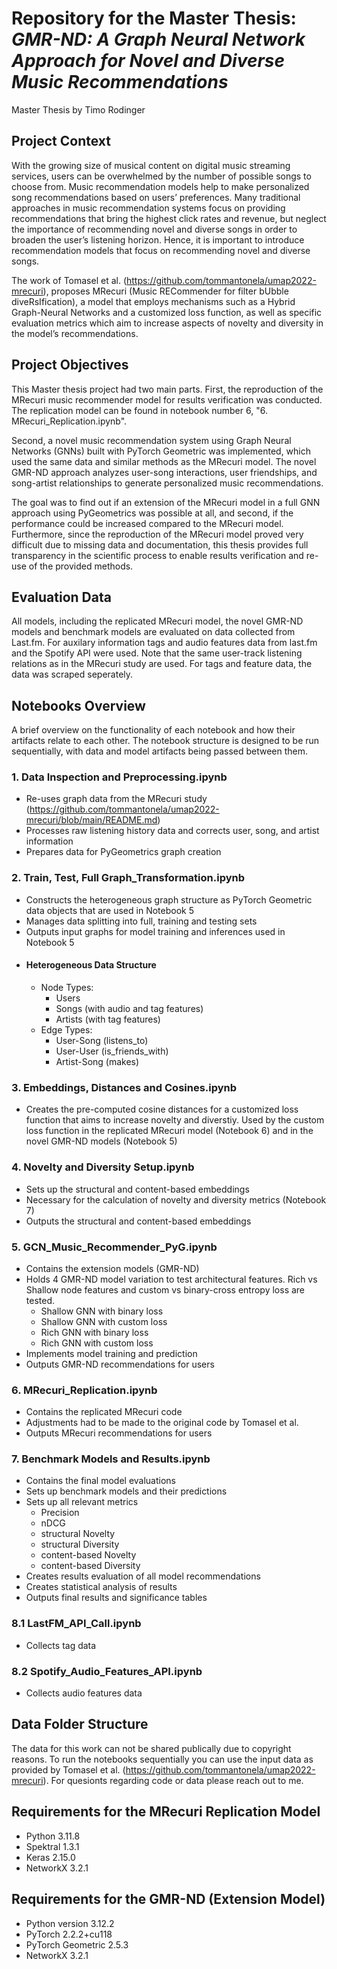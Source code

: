 # Repository for the Master Thesis: _GMR-ND: A Graph Neural Network Approach for Novel and Diverse Music Recommendations_

Master Thesis by Timo Rodinger


## Project Context

With the growing size of musical
content on digital music streaming services, users can be overwhelmed
by the number of possible songs to choose from. Music recommendation models help to make personalized song recommendations based
on users’ preferences. Many traditional approaches in music recommendation systems focus on providing recommendations that bring
the highest click rates and revenue, but neglect the importance of recommending novel and diverse songs in order to broaden the user’s
listening horizon. Hence, it is important to introduce recommendation
models that focus on recommending novel and diverse songs. 

The work of Tomasel et al. (https://github.com/tommantonela/umap2022-mrecuri), proposes MRecuri (Music RECommender for
filter bUbble diveRsIfication), a model that employs mechanisms such
as a Hybrid Graph-Neural Networks and a customized loss function,
as well as specific evaluation metrics which aim to increase aspects of
novelty and diversity in the model’s recommendations.

## Project Objectives

This Master thesis project had two main parts. First, the reproduction of the MRecuri music recommender model for results verification was conducted. The replication model can be found in notebook number 6, "6. MRecuri_Replication.ipynb". 

Second, a novel music recommendation system using Graph Neural Networks (GNNs) built with PyTorch Geometric was implemented, which used the same data and similar methods as the MRecuri model. The novel GMR-ND approach analyzes user-song interactions, user friendships, and song-artist relationships to generate personalized music recommendations. 

The goal was to find out if an extension of the MRecuri model in a full GNN approach using PyGeometrics was possible at all, and second, if the performance could be increased compared to the MRecuri model. Furthermore, since the reproduction of the MRecuri model proved very difficult due to missing data and documentation, this thesis provides full transparency in the scientific process to enable results verification and re-use of the provided methods.

## Evaluation Data

All models, including the replicated MRecuri model, the novel GMR-ND models and benchmark models are evaluated on data collected from Last.fm. For auxilary information tags and audio features data from last.fm and the Spotify API were used. Note that the same user-track listening relations as in the MRecuri study are used. For tags and feature data, the data was scraped seperately.

## Notebooks Overview

A brief overview on the functionality of each notebook and how their artifacts relate to each other. The notebook structure is designed to be run sequentially, with data and model artifacts being passed between them.

### 1. Data Inspection and Preprocessing.ipynb
- Re-uses graph data from the MRecuri study (https://github.com/tommantonela/umap2022-mrecuri/blob/main/README.md)
- Processes raw listening history data and corrects user, song, and artist information
- Prepares data for PyGeometrics graph creation

### 2. Train, Test, Full Graph_Transformation.ipynb
- Constructs the heterogeneous graph structure as PyTorch Geometric data objects that are used in Notebook 5
- Manages data splitting into full, training and testing sets
- Outputs input graphs for model training and inferences used in Notebook 5
- #### Heterogeneous Data Structure
  - Node Types:
    -  Users
    -  Songs (with audio and tag features)
    -  Artists (with tag features)
  - Edge Types:
    - User-Song (listens_to)
    - User-User (is_friends_with)
    - Artist-Song (makes)


### 3. Embeddings, Distances and Cosines.ipynb
- Creates the pre-computed cosine distances for a customized loss function that aims to increase novelty and diverstiy. Used by the custom loss function in the replicated MRecuri model (Notebook 6) and in the novel GMR-ND models (Notebook 5)

### 4. Novelty and Diversity Setup.ipynb
- Sets up the structural and content-based embeddings 
- Necessary for the calculation of novelty and diversity metrics (Notebook 7)
- Outputs the structural and content-based embeddings

### 5. GCN_Music_Recommender_PyG.ipynb
- Contains the extension models (GMR-ND)
- Holds 4 GMR-ND model variation to test architectural features. Rich vs Shallow node features and custom vs binary-cross entropy loss are tested. 
    - Shallow GNN with binary loss
    - Shallow GNN with custom loss
    - Rich GNN with binary loss
    - Rich GNN with custom loss
- Implements model training and prediction 
- Outputs GMR-ND recommendations for users

### 6. MRecuri_Replication.ipynb
- Contains the replicated MRecuri code
- Adjustments had to be made to the original code by Tomasel et al. 
- Outputs MRecuri recommendations for users

### 7. Benchmark Models and Results.ipynb
- Contains the final model evaluations
- Sets up benchmark models and their predictions
- Sets up all relevant metrics
    - Precision
    - nDCG
    - structural Novelty 
    - structural Diversity
    - content-based Novelty
    - content-based Diversity
- Creates results evaluation of all model recommendations
- Creates statistical analysis of results
- Outputs final results and significance tables


### 8.1 LastFM_API_Call.ipynb
- Collects tag data

### 8.2 Spotify_Audio_Features_API.ipynb
- Collects audio features data

## Data Folder Structure

The data for this work can not be shared publically due to copyright reasons. 
To run the notebooks sequentially you can use the input data as provided by Tomasel et al. (https://github.com/tommantonela/umap2022-mrecuri).
For quesionts regarding code or data please reach out to me. 

## Requirements for the MRecuri Replication Model
- Python 3.11.8
- Spektral 1.3.1
- Keras 2.15.0
- NetworkX 3.2.1

## Requirements for the GMR-ND (Extension Model)
- Python version 3.12.2
- PyTorch 2.2.2+cu118
- PyTorch Geometric 2.5.3
- NetworkX 3.2.1
